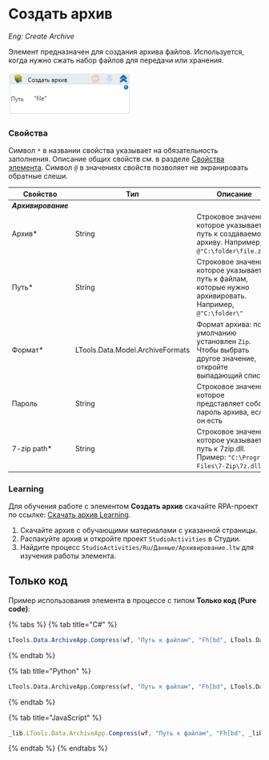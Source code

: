# Создать архив

*Eng: Create Archive*

Элемент предназначен для создания архива файлов. Используется, когда нужно сжать набор файлов для передачи или хранения.

![](../../../../resources/activities/basic/data/arch/image-340.png)

### Свойства

Символ `*` в названии свойства указывает на обязательность заполнения. Описание общих свойств см. в разделе [Свойства элемента](https://docs.primo-rpa.ru/primo-rpa/primo-studio/process/elements#svoistva-elementa).
Символ `@` в значениях свойств позволяет не экранировать обратные слеши.

| Свойство     | Тип                              | Описание                                          |
| ------------ | -------------------------------- | ------------------------------------------------- |
| ***Архивирование*** | | | 
| Архив\*      | String                          | Cтроковое значение, которое указывает путь к создаваемому архиву. Например, `@"C:\folder\file.zip"`|
| Путь\*       | String                          | Cтроковое значение, которое указывает путь к файлам, которые нужно архивировать. Например, `@"C:\folder\"` |
| Формат\*     | LTools.Data.Model.ArchiveFormats | Формат архива: по умолчанию установлен `Zip`. Чтобы выбрать другое значение, откройте выпадающий список |
| Пароль       | String                           | Cтроковое значение, которое представляет собой пароль архива, если он есть                              |
|7-zip path*   | String     | Cтроковое значение, которое указывает путь к 7zip.dll. Пример: `"C:\Program Files\7-Zip\7z.dll"`



###  Learning

Для обучения работе с элементом **Создать архив** скачайте RPA-проект по ссылке: [Скачать архив Learning](https://github.com/PrimoRPA/Learning/archive/refs/heads/master.zip).

1. Скачайте архив с обучающими материалами с указанной страницы.
2. Распакуйте архив и откройте проект `StudioActivities` в Студии.
3. Найдите процесс `StudioActivities/Ru/Данные/Архивирование.ltw` для изучения работы элемента.


## Только код
Пример использования элемента в процессе с типом **Только код (Pure code)**:

{% tabs %}
{% tab title="C#" %}
```csharp
LTools.Data.ArchiveApp.Compress(wf, "Путь к файлам", "Fh[bd", LTools.Data.Model.ArchiveFormats.Zip, "Пароль", "Путь к 7-zip");
```
{% endtab %}

{% tab title="Python" %}
```python
LTools.Data.ArchiveApp.Compress(wf, "Путь к файлам", "Fh[bd", LTools.Data.Model.ArchiveFormats.Zip, "Пароль", "Путь к 7-zip")
```
{% endtab %}

{% tab title="JavaScript" %}
```javascript
_lib.LTools.Data.ArchiveApp.Compress(wf, "Путь к файлам", "Fh[bd", _lib.LTools.Data.Model.ArchiveFormats.Zip, "Пароль", "Путь к 7-zip");
```
{% endtab %}
{% endtabs %}
